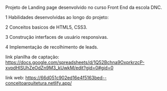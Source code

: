 Projeto de Landing page desenvolvido no curso Front End da escola DNC.

1 Habilidades desenvolvidas ao longo do projeto:

2 Conceitos basicos de HTML5, CSS3.

3 Construção interfaces de usuário responsivas.

4 Implementação de recolhimento de leads.

link planilha de captação: https://docs.google.com/spreadsheets/d/1Q52Bchna9OxprkrzcP-xvpdHlSUhZeOdZn9M3_kUwkM/edit?gid=0#gid=0 

link web: https://66d051c902ed16e4f5163bed--conceitoarquitetura.netlify.app/
